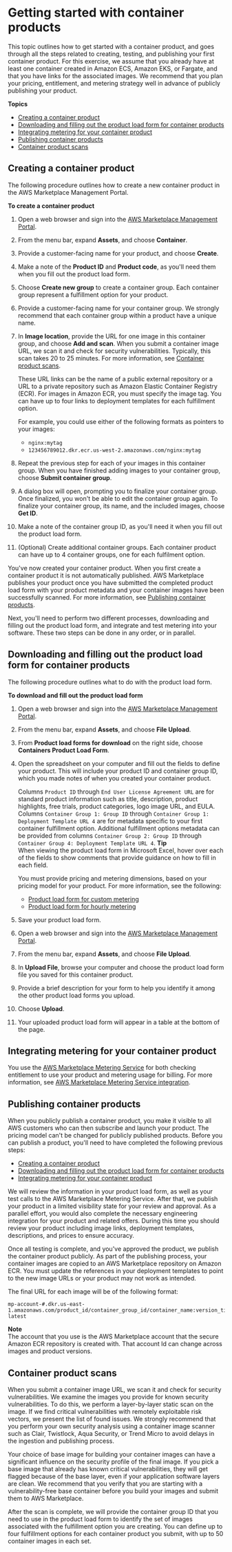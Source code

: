 # Getting started with container products<a name="container-product-getting-started"></a>

This topic outlines how to get started with a container product, and goes through all the steps related to creating, testing, and publishing your first container product\. For this exercise, we assume that you already have at least one container created in Amazon ECS, Amazon EKS, or Fargate, and that you have links for the associated images\. We recommend that you plan your pricing, entitlement, and metering strategy well in advance of publicly publishing your product\.

**Topics**
+ [Creating a container product](#create-container-product)
+ [Downloading and filling out the product load form for container products](#container-product-load-form)
+ [Integrating metering for your container product](#getting-started-integrate-metering)
+ [Publishing container products](#container-product-publishing)
+ [Container product scans](#container-security)

## Creating a container product<a name="create-container-product"></a>

The following procedure outlines how to create a new container product in the AWS Marketplace Management Portal\.

**To create a container product**

1. Open a web browser and sign into the [AWS Marketplace Management Portal](http://aws.amazon.com/marketplace/management/)\.

1. From the menu bar, expand **Assets**, and choose **Container**\.

1. Provide a customer\-facing name for your product, and choose **Create**\.

1. Make a note of the **Product ID** and **Product code**, as you'll need them when you fill out the product load form\.

1. Choose **Create new group** to create a container group\. Each container group represent a fulfillment option for your product\.

1. Provide a customer\-facing name for your container group\. We strongly recommend that each container group within a product have a unique name\.

1. In **Image location**, provide the URL for one image in this container group, and choose **Add and scan**\. When you submit a container image URL, we scan it and check for security vulnerabilities\. Typically, this scan takes 20 to 25 minutes\. For more information, see [Container product scans](#container-security)\.

   These URL links can be the name of a public external repository or a URL to a private repository such as Amazon Elastic Container Registry (ECR)\. For images in Amazon ECR, you must specify the image tag\. You can have up to four links to deployment templates for each fulfillment option\.

   For example, you could use either of the following formats as pointers to your images: 
   +  `nginx:mytag` 
   +  `123456789012.dkr.ecr.us-west-2.amazonaws.com/nginx:mytag` 

1. Repeat the previous step for each of your images in this container group\. When you have finished adding images to your container group, choose **Submit container group**\.

1. A dialog box will open, prompting you to finalize your container group\. Once finalized, you won't be able to edit the container group again\. To finalize your container group, its name, and the included images, choose **Get ID**\.

1. Make a note of the container group ID, as you'll need it when you fill out the product load form\.

1. \(Optional\) Create additional container groups\. Each container product can have up to 4 container groups, one for each fulfilment option\.

You've now created your container product\. When you first create a container product it is not automatically published\. AWS Marketplace publishes your product once you have submitted the completed product load form with your product metadata and your container images have been successfully scanned\. For more information, see [Publishing container products](#container-product-publishing)\.

Next, you'll need to perform two different processes, downloading and filling out the product load form, and integrate and test metering into your software\. These two steps can be done in any order, or in parallel\.

## Downloading and filling out the product load form for container products<a name="container-product-load-form"></a>

The following procedure outlines what to do with the product load form\.

**To download and fill out the product load form**

1. Open a web browser and sign into the [AWS Marketplace Management Portal](http://aws.amazon.com/marketplace/management/)\.

1. From the menu bar, expand **Assets**, and choose **File Upload**\.

1. From **Product load forms for download** on the right side, choose **Containers Product Load Form**\.

1. Open the spreadsheet on your computer and fill out the fields to define your product\. This will include your product ID and container group ID, which you made notes of when you created your container product\.

   Columns `Product ID` through `End User License Agreement URL` are for standard product information such as title, description, product highlights, free trials, product categories, logo image URL, and EULA\. Columns `Container Group 1: Group ID` through `Container Group 1: Deployment Template URL 4` are for metadata specific to your first container fulfillment option\. Additional fulfillment options metadata can be provided from columns `Container Group 2: Group ID` through `Container Group 4: Deployment Template URL 4`\.
**Tip**  
When viewing the product load form in Microsoft Excel, hover over each of the fields to show comments that provide guidance on how to fill in each field\. 

   You must provide pricing and metering dimensions, based on your pricing model for your product\. For more information, see the following:
   + [Product load form for custom metering](container-metering-meterusage.md#custom-metering-product-load-form)
   + [Product load form for hourly metering](container-metering-registerusage.md#hourly-metering-product-load-form)

1. Save your product load form\.

1. Open a web browser and sign into the [AWS Marketplace Management Portal](http://aws.amazon.com/marketplace/management/)\.

1. From the menu bar, expand **Assets**, and choose **File Upload**\.

1. In **Upload File**, browse your computer and choose the product load form file you saved for this container product\.

1. Provide a brief description for your form to help you identify it among the other product load forms you upload\.

1. Choose **Upload**\.

1. Your uploaded product load form will appear in a table at the bottom of the page\.

## Integrating metering for your container product<a name="getting-started-integrate-metering"></a>

You use the [AWS Marketplace Metering Service](https://docs.aws.amazon.com/marketplacemetering/latest/APIReference/Welcome.html) for both checking entitlement to use your product and metering usage for billing\. For more information, see [AWS Marketplace Metering Service integration](entitlement-and-metering-for-paid-products.md)\.

## Publishing container products<a name="container-product-publishing"></a>

When you publicly publish a container product, you make it visible to all AWS customers who can then subscribe and launch your product\. The pricing model can't be changed for publicly published products\. Before you can publish a product, you'll need to have completed the following previous steps:
+ [Creating a container product](#create-container-product)
+ [Downloading and filling out the product load form for container products](#container-product-load-form)
+ [Integrating metering for your container product](#getting-started-integrate-metering)

We will review the information in your product load form, as well as your test calls to the AWS Marketplace Metering Service\. After that, we publish your product in a limited visibility state for your review and approval\. As a parallel effort, you would also complete the necessary engineering integration for your product and related offers\. During this time you should review your product including image links, deployment templates, descriptions, and prices to ensure accuracy\.

Once all testing is complete, and you've approved the product, we publish the container product publicly\. As part of the publishing process, your container images are copied to an AWS Marketplace repository on Amazon ECR\. You must update the references in your deployment templates to point to the new image URLs or your product may not work as intended\.

 The final URL for each image will be of the following format: 

```
mp-account-#.dkr.us-east-1.amazonaws.com/product_id/container_group_id/container_name:version_title-latest
```

**Note**  
The account that you use is the AWS Marketplace account that the secure Amazon ECR repository is created with\. That account Id can change across images and product versions\.

## Container product scans<a name="container-security"></a>

When you submit a container image URL, we scan it and check for security vulnerabilities\. We examine the images you provide for known security vulnerabilities\. To do this, we perform a layer\-by\-layer static scan on the image\. If we find critical vulnerabilities with remotely exploitable risk vectors, we present the list of found issues\. We strongly recommend that you perform your own security analysis using a container image scanner such as Clair, Twistlock, Aqua Security, or Trend Micro to avoid delays in the ingestion and publishing process\. 

Your choice of base image for building your container images can have a significant influence on the security profile of the final image\. If you pick a base image that already has known critical vulnerabilities, they will get flagged because of the base layer, even if your application software layers are clean\. We recommend that you verify that you are starting with a vulnerability\-free base container before you build your images and submit them to AWS Marketplace\. 

After the scan is complete, we will provide the container group ID that you need to use in the product load form to identify the set of images associated with the fulfillment option you are creating\. You can define up to four fulfillment options for each container product you submit, with up to 50 container images in each set\. 
